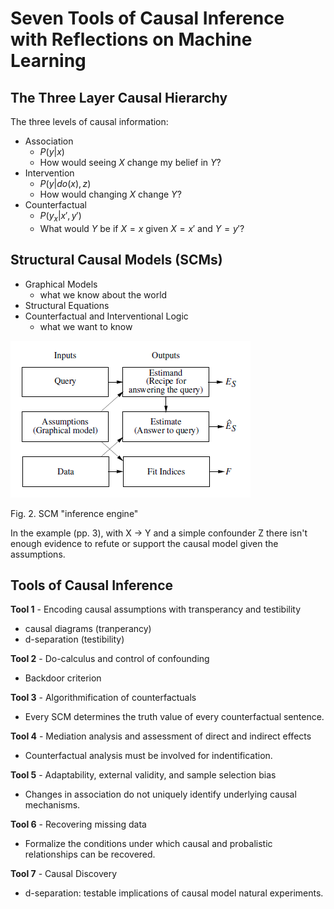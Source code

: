 # Seven Tools of Causal Inference with Reflections on Machine Learning

## The Three Layer Causal Hierarchy

The three levels of causal information:

- Association
  - $P(y|x)$
  - How would seeing $X$ change my belief in $Y$?
- Intervention
  - $P(y|do(x), z)$
  - How would changing $X$ change $Y$?
- Counterfactual
  - $P(y_x|x', y')$
  - What would $Y$ be if $X = x$ given $X = x'$ and $Y = y'$?

## Structural Causal Models (SCMs)

- Graphical Models
  - what we know about the world
- Structural Equations
- Counterfactual and Interventional Logic
  - what we want to know

![SCM "inference engine"](fig-2.png)

Fig. 2. SCM "inference engine"

In the example (pp. 3), with X -> Y and a simple confounder Z there isn't enough evidence to refute or support the causal model given the assumptions.

## Tools of Causal Inference

**Tool 1** - Encoding causal assumptions with transperancy and testibility

- causal diagrams (tranperancy)
- d-separation (testibility)

**Tool 2** - Do-calculus and control of confounding

- Backdoor criterion

**Tool 3** - Algorithmification of counterfactuals

- Every SCM determines the truth value of every counterfactual sentence.

**Tool 4** - Mediation analysis and assessment of direct and indirect effects

- Counterfactual analysis must be involved for indentification.

**Tool 5** - Adaptability, external validity, and sample selection bias

- Changes in association do not uniquely identify underlying causal mechanisms.

**Tool 6** - Recovering missing data

- Formalize the conditions under which causal and probalistic relationships can be recovered.

**Tool 7** - Causal Discovery

- d-separation: testable implications of causal model natural experiments.
